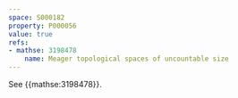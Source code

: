 ```yaml
---
space: S000182
property: P000056
value: true
refs:
- mathse: 3198478
    name: Meager topological spaces of uncountable size
---
```


See {{mathse:3198478}}.